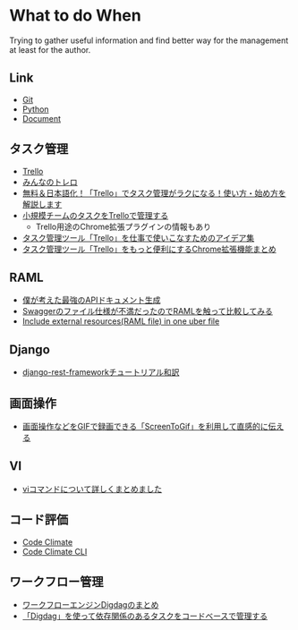 # What to do When

Trying to gather useful information and find better way for the management at least for the author.

## Link

* [Git](./Git.md)
* [Python](./Python.md)
* [Document](./Document.md)

## タスク管理

* [Trello](https://ferret-plus.com/7616)
* [みんなのトレロ](https://trello.com/b/iuVU7Osk/みんなのトレロ%EF%BC%88trello日本語コミュニティ)
* [無料＆日本語化！「Trello」でタスク管理がラクになる！使い方・始め方を解説します](https://seleck.cc/610)
* [小規模チームのタスクをTrelloで管理する](https://qiita.com/maimax/items/e81e7fa19b775fd817c0)
  * Trello用途のChrome拡張プラグインの情報もあり
* [タスク管理ツール「Trello」を仕事で使いこなすためのアイデア集](https://ferret-plus.com/7616)
* [タスク管理ツール「Trello」をもっと便利にするChrome拡張機能まとめ](https://liginc.co.jp/web/service/other-service/154188)


## RAML

* [僕が考えた最強のAPIドキュメント生成](http://gin0606.hatenablog.com/entry/2016/02/16/144910)
* [Swaggerのファイル仕様が不満だったのでRAMLを触って比較してみる](http://mao-instantlife.hatenablog.com/entry/2017/07/01/Swagger%E3%81%AE%E3%83%95%E3%82%A1%E3%82%A4%E3%83%AB%E4%BB%95%E6%A7%98%E3%81%8C%E4%B8%8D%E6%BA%80%E3%81%A0%E3%81%A3%E3%81%9F%E3%81%AE%E3%81%A7RAML%E3%82%92%E8%A7%A6%E3%81%A3%E3%81%A6%E6%AF%94)
* [Include external resources(RAML file) in one uber file](https://forum.raml.org/t/include-external-resources-raml-file-in-one-uber-file/212)

## Django

* [django-rest-frameworkチュートリアル和訳](http://sandmark.hateblo.jp/entry/2017/09/30/160945)

## 画面操作

* [画面操作などをGIFで録画できる「ScreenToGif」を利用して直感的に伝える](https://nelog.jp/screen-to-gif)
 
## VI

* [viコマンドについて詳しくまとめました](https://eng-entrance.com/linux-command-vi)


## コード評価

* [Code Climate]()
* [Code Climate CLI](https://github.com/codeclimate/codeclimate/blob/master/README.md)

## ワークフロー管理

* [ワークフローエンジンDigdagのまとめ](https://qiita.com/hiroysato/items/d0fe5e2d88c267413a82)
* [「Digdag」を使って依存関係のあるタスクをコードベースで管理する](http://tadaken3.hatenablog.jp/entry/try-digdag)
